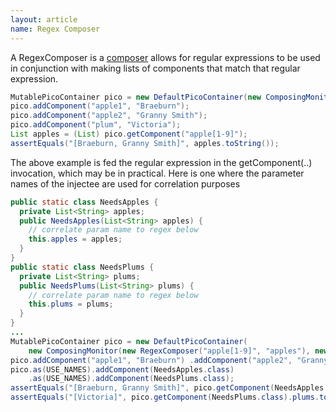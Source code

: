 ```yaml
---
layout: article
name: Regex Composer
---
```


A RegexComposer is a [composer](monitors.html#composers) allows for regular expressions to be used in conjunction with making lists of components that match that regular expression.

```java
MutablePicoContainer pico = new DefaultPicoContainer(new ComposingMonitor(new RegexComposer()));
pico.addComponent("apple1", "Braeburn");
pico.addComponent("apple2", "Granny Smith");
pico.addComponent("plum", "Victoria"); 
List apples = (List) pico.getComponent("apple[1-9]"); 
assertEquals("[Braeburn, Granny Smith]", apples.toString());
```

The above example is fed the regular expression in the getComponent(..) invocation, which may be in practical. Here is one where the parameter names of the injectee are used for correlation purposes

```java
public static class NeedsApples {
  private List<String> apples;
  public NeedsApples(List<String> apples) { 
    // correlate param name to regex below 
    this.apples = apples; 
  } 
} 
public static class NeedsPlums {
  private List<String> plums;
  public NeedsPlums(List<String> plums) { 
    // correlate param name to regex below 
    this.plums = plums; 
  } 
} 
... 
MutablePicoContainer pico = new DefaultPicoContainer( 
    new ComposingMonitor(new RegexComposer("apple[1-9]", "apples"), new RegexComposer("plum*", "plums")));
pico.addComponent("apple1", "Braeburn") .addComponent("apple2", "Granny Smith") .addComponent("plumV", "Victoria");
pico.as(USE_NAMES).addComponent(NeedsApples.class) 
    .as(USE_NAMES).addComponent(NeedsPlums.class); 
assertEquals("[Braeburn, Granny Smith]", pico.getComponent(NeedsApples.class).apples.toString()); 
assertEquals("[Victoria]", pico.getComponent(NeedsPlums.class).plums.toString());
```